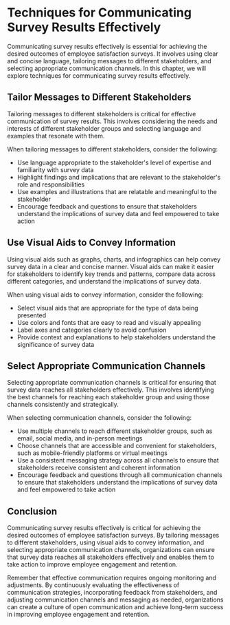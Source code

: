 # Techniques for Communicating Survey Results Effectively

Communicating survey results effectively is essential for achieving the desired outcomes of employee satisfaction surveys. It involves using clear and concise language, tailoring messages to different stakeholders, and selecting appropriate communication channels. In this chapter, we will explore techniques for communicating survey results effectively.

Tailor Messages to Different Stakeholders
-----------------------------------------

Tailoring messages to different stakeholders is critical for effective communication of survey results. This involves considering the needs and interests of different stakeholder groups and selecting language and examples that resonate with them.

When tailoring messages to different stakeholders, consider the following:

* Use language appropriate to the stakeholder's level of expertise and familiarity with survey data
* Highlight findings and implications that are relevant to the stakeholder's role and responsibilities
* Use examples and illustrations that are relatable and meaningful to the stakeholder
* Encourage feedback and questions to ensure that stakeholders understand the implications of survey data and feel empowered to take action

Use Visual Aids to Convey Information
-------------------------------------

Using visual aids such as graphs, charts, and infographics can help convey survey data in a clear and concise manner. Visual aids can make it easier for stakeholders to identify key trends and patterns, compare data across different categories, and understand the implications of survey data.

When using visual aids to convey information, consider the following:

* Select visual aids that are appropriate for the type of data being presented
* Use colors and fonts that are easy to read and visually appealing
* Label axes and categories clearly to avoid confusion
* Provide context and explanations to help stakeholders understand the significance of survey data

Select Appropriate Communication Channels
-----------------------------------------

Selecting appropriate communication channels is critical for ensuring that survey data reaches all stakeholders effectively. This involves identifying the best channels for reaching each stakeholder group and using those channels consistently and strategically.

When selecting communication channels, consider the following:

* Use multiple channels to reach different stakeholder groups, such as email, social media, and in-person meetings
* Choose channels that are accessible and convenient for stakeholders, such as mobile-friendly platforms or virtual meetings
* Use a consistent messaging strategy across all channels to ensure that stakeholders receive consistent and coherent information
* Encourage feedback and questions through all communication channels to ensure that stakeholders understand the implications of survey data and feel empowered to take action

Conclusion
----------

Communicating survey results effectively is critical for achieving the desired outcomes of employee satisfaction surveys. By tailoring messages to different stakeholders, using visual aids to convey information, and selecting appropriate communication channels, organizations can ensure that survey data reaches all stakeholders effectively and enables them to take action to improve employee engagement and retention.

Remember that effective communication requires ongoing monitoring and adjustments. By continuously evaluating the effectiveness of communication strategies, incorporating feedback from stakeholders, and adjusting communication channels and messaging as needed, organizations can create a culture of open communication and achieve long-term success in improving employee engagement and retention.
